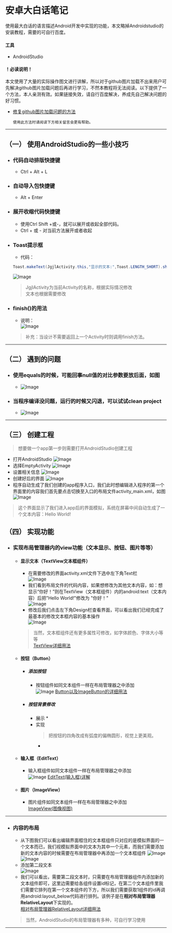 # 安卓大白话笔记
使用最大白话的语言描述Android开发中实现的功能，本文略掉Androidstudio的安装教程，需要的可自行百度。
#### 工具
* AndroidStudio
#### ！必读说明！
本文使用了大量的实际操作图文进行讲解，所以对于github图片加载不出来用户可先解决github图片加载问题后再进行学习，不然本教程将无法阅读。以下提供了一个方法，本人亲测有效。如果链接失效，请自行百度解决，养成先自己解决问题的好习惯。
* [修复github图片加载问题的方法](https://www.jianshu.com/p/3eacebfc55ab "点击查看")

      使用此方法时请阅读下方相关留言会更有帮助。
    
---    
## （一） 使用AndroidStudio的一些小技巧
* ### 代码自动排版快捷键
    * Ctrl + Alt + L
* ### 自动导入包快捷键
    * Alt + Enter
* ### 展开收缩代码快捷键
    * 使用Ctrl Shift +或-，就可以展开或收起全部代码。
    * Ctrl + 或 - 对当前方法展开或者收起
* ### Toast提示框
    * 代码：
    ```java
    Toast.makeText(JgjlActivity.this,"显示的文本:",Toast.LENGTH_SHORT).show();
    ```
    ![Image](https://github.com/syfswxs/AndroidStudioStudy/blob/master/image/Toast1.png)
    > JgjlActivity为当前Activity的名称，根据实际情况修改  
    > 文本也根据需要修改
* ### finish()的用法
    * 说明：  
    ![Image](https://github.com/syfswxs/AndroidStudioStudy/blob/master/image/finish.jpg)
    > 补充：当设计不需要返回上一个Activity时则调用finish方法。 

---
## （二） 遇到的问题
* ### 使用equals的时候，可能回事null值的对比参数要放后面，如图
    * ![Image](https://github.com/syfswxs/AndroidStudioStudy/blob/master/image/equals%E9%97%AE%E9%A2%98.jpg)
* ### 当程序编译没问题，运行的时候又闪退，可以试试clean project
    * ![Image](https://github.com/syfswxs/AndroidStudioStudy/blob/master/image/clean%20project.jpg)

---
## （三） 创建工程
>想要做一个app第一步则需要打开AndroidStudio创建工程
* 打开AndroidStudio
![Image](https://github.com/syfswxs/AndroidStudioStudy/blob/master/image/%E6%96%B0%E5%BB%BA%E5%B7%A5%E7%A8%8B.jpg)
* 选择EmptyActivity
![Image](https://github.com/syfswxs/AndroidStudioStudy/blob/master/image/%E6%96%B0%E5%BB%BA%E5%B7%A5%E7%A8%8B1.jpg)
* 设置相关信息
![Image](https://github.com/syfswxs/AndroidStudioStudy/blob/master/image/%E6%96%B0%E5%BB%BA%E5%B7%A5%E7%A8%8B2.jpg)
* 创建好后的界面
![Image](https://github.com/syfswxs/AndroidStudioStudy/blob/master/image/%E6%96%B0%E5%BB%BA%E5%B7%A5%E7%A8%8B3.jpg)
* 程序自动生成了我们创建的app程序入口，我们此时想编辑进入程序的第一个界面里的内容我们首先要点击切换至入口的布局文件activity_main.xml，如图
![Image](https://github.com/syfswxs/AndroidStudioStudy/blob/master/image/%E6%96%B0%E5%BB%BA%E5%B7%A5%E7%A8%8B4.jpg)
>这个界面显示了我们进入app后的界面模拟，系统在屏幕中间自动生成了一个文本内容：Hello World!
## （四） 实现功能
* ### 实现布局管理器内的view功能（文本显示、按钮、图片等等）
  * #### 显示文本（TextView文本框组件）
    * 在需要修改的界面activity.xml文件下选中左下角Text栏  
    ![Image](https://github.com/syfswxs/AndroidStudioStudy/blob/master/image/%E6%96%87%E6%9C%AC%E6%A1%86%E7%BB%84%E4%BB%B6.jpg)
    * 我们看到布局文件的代码内容，如果想修改为其他文本内容，如：想显示“你好！”则在TextView（文本框组件）内的android:text（文本内容）后把"Hello World!"修改为 "你好！"  
    ![Image](https://github.com/syfswxs/AndroidStudioStudy/blob/master/image/%E6%96%87%E6%9C%AC%E6%A1%86%E7%BB%84%E4%BB%B61.jpg)
    * 修改后我们点击左下角Design栏查看界面，可以看出我们已经完成了最基本的修改文本框内容的基本操作  
    ![Image](https://github.com/syfswxs/AndroidStudioStudy/blob/master/image/%E6%96%87%E6%9C%AC%E6%A1%86%E7%BB%84%E4%BB%B62.jpg)
    >当然，文本框组件还有更多属性可修改，如字体颜色、字体大小等等  
    [TextView详细用法](https://www.runoob.com/w3cnote/android-tutorial-textview.html)
  * #### 按钮（Button）
    * ##### 添加按钮
      * 按钮组件如同文本组件一样在布局管理器之中添加  
      ![Image](https://github.com/syfswxs/AndroidStudioStudy/blob/master/image/%E6%8C%89%E9%92%AE%E7%BB%84%E4%BB%B6.png)
      [Button以及ImageButton的详细用法](https://www.runoob.com/w3cnote/android-tutorial-button-imagebutton.html)
    * ##### 按钮背景修改
      * 展示
        * 
      * 实现
        >把按钮的四角改成有弧度的偏椭圆形，视觉上更美观。
        * 
    
  * #### 输入框（EditText）
    * 输入框组件如同文本组件一样在布局管理器之中添加  
    ![Image](https://github.com/syfswxs/AndroidStudioStudy/blob/master/image/%E8%BE%93%E5%85%A5%E6%A1%86%E7%BB%84%E4%BB%B6.png)
    [EditText(输入框)详解](https://www.runoob.com/w3cnote/android-tutorial-button-imagebutton.html)
  * #### 图片（ImageView）
    * 图片组件如同文本组件一样在布局管理器之中添加  
    [ImageView(图像视图)](https://www.runoob.com/w3cnote/android-tutorial-imageview.html)
    
---
* ### 内容的布局  
  * 从下图我们可以看出编辑界面框住的文本框组件只对应的是模拟界面的一个文本而已，我们视模拟界面中的文本为其中一个元素，而我们需要添加新的文本内容的时候需要在布局管理器中再添加一个文本框组件 
  ![Image](https://github.com/syfswxs/AndroidStudioStudy/blob/master/image/%E5%86%85%E5%AE%B9%E5%B8%83%E5%B1%80.jpg)
  ![Image](https://github.com/syfswxs/AndroidStudioStudy/blob/master/image/%E5%86%85%E5%AE%B9%E5%B8%83%E5%B1%801.jpg)
  * 添加第二段文本  
  ![Image](https://github.com/syfswxs/AndroidStudioStudy/blob/master/image/%E5%86%85%E5%AE%B9%E5%B8%83%E5%B1%802.jpg)
  * 我们可以看出，需要第二段文本时，只需要在布局管理器组件内添加新的文本组件即可，这里边需要给各组件设置id标记，在第二个文本组件里我们需要它排列在第一个文本组件的下方，所以我们需要获取1组件的id再调用android:layout_below代码进行排列。该例子是在**相对布局管理器RelativeLayout**下实现的。  
  [相对布局管理器RelativeLayout详细用法](https://www.runoob.com/w3cnote/android-tutorial-relativelayout.html)
  >当然，AndroidStudio的布局管理器有多种，可自行学习使用

---

